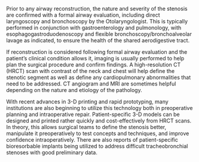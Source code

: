 Prior to any airway reconstruction, the nature and severity of the stenosis are confirmed with a formal airway evaluation, including direct laryngoscopy and bronchoscopy by the Otolaryngologist. This is typically performed in conjunction with gastroenterology and pulmonology, with esophagogastroduodenoscopy and flexible bronchoscopy/bronchoalveolar lavage as indicated, to ensure the health of the shared aerodigestive tract.

If reconstruction is considered following formal airway evaluation and the patient’s clinical condition allows it, imaging is usually performed to help plan the surgical procedure and confirm findings. A high-resolution CT (HRCT) scan with contrast of the neck and chest will help define the stenotic segment as well as define any cardiopulmonary abnormalities that need to be addressed. CT angiogram and MRI are sometimes helpful depending on the nature and etiology of the pathology.

With recent advances in 3-D printing and rapid prototyping, many institutions are also beginning to utilize this technology both in preoperative planning and intraoperative repair. Patient-specific 3-D models can be designed and printed rather quickly and cost-effectively from HRCT scans. In theory, this allows surgical teams to define the stenosis better, manipulate it preoperatively to test concepts and techniques, and improve confidence intraoperatively. There are also reports of patient-specific bioresorbable implants being utilized to address difficult tracheobronchial stenoses with good preliminary data.